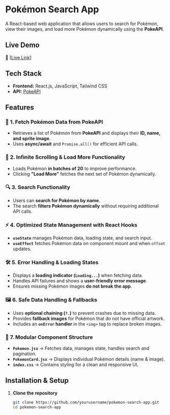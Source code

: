 # **Pokémon Search App**  

A React-based web application that allows users to search for Pokémon, view their images, and load more Pokémon dynamically using the **PokeAPI**.  

## **Live Demo**  
🔗 [[Live Link](https://pokemon-search-anyone.netlify.app/)]
## **Tech Stack**  
- **Frontend:** React.js, JavaScript, Tailwind CSS  
- **API:** [PokeAPI](https://pokeapi.co/api/v2/pokemon)  

## **Features**  

### 🚀 **1. Fetch Pokémon Data from PokeAPI**  
- Retrieves a list of Pokémon from **PokeAPI** and displays their **ID, name, and sprite image**.  
- Uses **async/await** and `Promise.all()` for efficient API calls.  

### 🔄 **2. Infinite Scrolling & Load More Functionality**  
- Loads Pokémon **in batches of 20** to improve performance.  
- Clicking **"Load More"** fetches the next set of Pokémon dynamically.  

### 🔍 **3. Search Functionality**  
- Users can **search for Pokémon by name**.  
- The search **filters Pokémon dynamically** without requiring additional API calls.  

### ⚡ **4. Optimized State Management with React Hooks**  
- **`useState`** manages Pokémon data, loading state, and search input.  
- **`useEffect`** fetches Pokémon data on component mount and when `offset` updates.  

### 🛠 **5. Error Handling & Loading States**  
- Displays a **loading indicator (`Loading...`)** when fetching data.  
- Handles API failures and shows a **user-friendly error message**.  
- Ensures missing Pokémon images **do not break the app**.  

### 🖼 **6. Safe Data Handling & Fallbacks**  
- Uses **optional chaining (`?.`)** to prevent crashes due to missing data.  
- Provides **fallback images** for Pokémon that do not have official artwork.  
- Includes an **`onError` handler** in the `<img>` tag to replace broken images.  

### 📂 **7. Modular Component Structure**  
- **`Pokemon.jsx`** → Fetches data, manages state, handles search and pagination.  
- **`PokemonCard.jsx`** → Displays individual Pokémon details (name & image).  
- **`index.css`** → Contains styling for a clean and responsive UI.  

## **Installation & Setup**  

1. **Clone the repository**  
   ```sh
   git clone https://github.com/yourusername/pokemon-search-app.git
   cd pokemon-search-app
